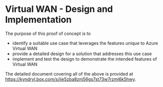 # Virtual WAN - Design and Implementation

The purpose of this proof of concept is to 

- identify a suitable use case that leverages the features unique to Azure Virtual WAN
- provide a detailed design for a solution that addresses this use case
- implement and test the design to demonstrate the intended features of Virtual  WAN

The detailed document covering all of the above is provided at https://kyndryl.box.com/s/iie5zba8znj56gs7st73w7rzmi6k5hwy.
